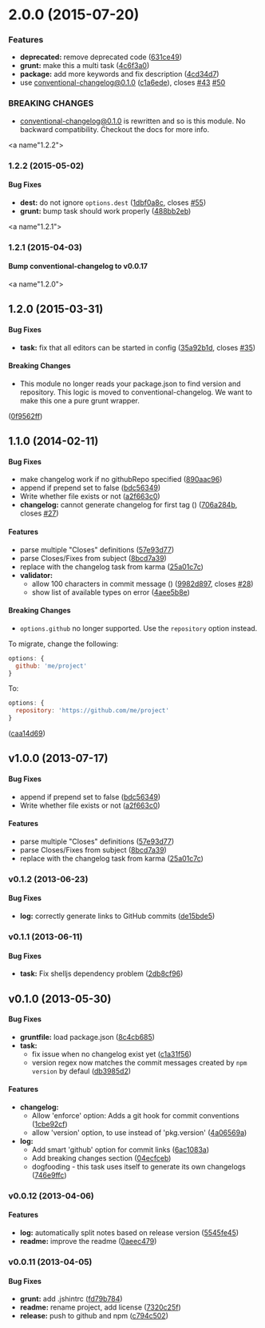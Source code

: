 <a name="2.0.0"></a>
# 2.0.0 (2015-07-20)


### Features

* **deprecated:** remove deprecated code ([631ce49](https://github.com/btford/grunt-conventional-changelog/commit/631ce49))
* **grunt:** make this a multi task ([4c6f3a0](https://github.com/btford/grunt-conventional-changelog/commit/4c6f3a0))
* **package:** add more keywords and fix description ([4cd34d7](https://github.com/btford/grunt-conventional-changelog/commit/4cd34d7))
* use conventional-changelog@0.1.0 ([c1a6ede](https://github.com/btford/grunt-conventional-changelog/commit/c1a6ede)), closes [#43](https://github.com/btford/grunt-conventional-changelog/issues/43) [#50](https://github.com/btford/grunt-conventional-changelog/issues/50)


### BREAKING CHANGES

* conventional-changelog@0.1.0 is rewritten and so is this module. No backward compatibility. Checkout the docs for more info.



<a name"1.2.2"></a>
### 1.2.2 (2015-05-02)


#### Bug Fixes

* **dest:** do not ignore `options.dest` ([1dbf0a8c](https://github.com/btford/grunt-conventional-changelog/commit/1dbf0a8c), closes [#55](https://github.com/btford/grunt-conventional-changelog/issues/55))
* **grunt:** bump task should work properly ([488bb2eb](https://github.com/btford/grunt-conventional-changelog/commit/488bb2eb))


<a name"1.2.1"></a>
### 1.2.1 (2015-04-03)


#### Bump conventional-changelog to v0.0.17


<a name"1.2.0"></a>
## 1.2.0 (2015-03-31)


#### Bug Fixes

* **task:** fix that all editors can be started in config ([35a92b1d](https://github.com/btford/grunt-conventional-changelog/commit/35a92b1d), closes [#35](https://github.com/btford/grunt-conventional-changelog/issues/35))


#### Breaking Changes

* This module no longer reads your package.json to find version and repository. This logic is moved to conventional-changelog. We want to make this one a pure grunt wrapper.

 ([0f9562ff](https://github.com/btford/grunt-conventional-changelog/commit/0f9562ff))


<a name="1.0.0"></a>
## 1.1.0 (2014-02-11)


#### Bug Fixes

* make changelog work if no githubRepo specified ([890aac96](https://github.com/btford/grunt-conventional-changelog/commit/890aac9682dc4e4a46a7bd247f103e267c615d94))
* append if prepend set to false ([bdc56349](https://github.com/btford/grunt-conventional-changelog/commit/bdc563498d21de2be468c38ed3791825f4646146))
* Write whether file exists or not ([a2f663c0](https://github.com/btford/grunt-conventional-changelog/commit/a2f663c0c08bd7cbc6316389d89d6c327b0bd7db))
* **changelog:** cannot generate changelog for first tag () ([706a284b](https://github.com/btford/grunt-conventional-changelog/commit/706a284b531719f2bad7a0f9b4bbbd842af47909), closes [#27](https://github.com/btford/grunt-conventional-changelog/issues/27))


#### Features

* parse multiple "Closes" definitions ([57e93d77](https://github.com/btford/grunt-conventional-changelog/commit/57e93d77de638d7701d6df837f216ca79ccf18fa))
* parse Closes/Fixes from subject ([8bcd7a39](https://github.com/btford/grunt-conventional-changelog/commit/8bcd7a39c2e32cad775af874d26ec91cb56a3a4e))
* replace with the changelog task from karma ([25a01c7c](https://github.com/btford/grunt-conventional-changelog/commit/25a01c7c7e55bcc2f87fb34e850b6c254f70ee7f))
* **validator:**
  * allow 100 characters in commit message () ([9982d897](https://github.com/btford/grunt-conventional-changelog/commit/9982d89753137d474b28d525bf323798dc7210f6), closes [#28](https://github.com/btford/grunt-conventional-changelog/issues/28))
  * show list of available types on error ([4aee5b8e](https://github.com/btford/grunt-conventional-changelog/commit/4aee5b8ed457b95e2b084661aa52335f290216f5))


#### Breaking Changes

* `options.github` no longer supported. Use the
`repository` option instead.

To migrate, change the following:

```js
options: {
  github: 'me/project'
}
```

To:

```js
options: {
  repository: 'https://github.com/me/project'
}
```
 ([caa14d69](https://github.com/btford/grunt-conventional-changelog/commit/caa14d694ed14b0ec322e85533cf4e350136e501))


<a name="v1.0.0"></a>
## v1.0.0 (2013-07-17)


#### Bug Fixes

* append if prepend set to false ([bdc56349](https://github.com/btford/grunt-conventional-changelog/commit/bdc563498d21de2be468c38ed3791825f4646146))
* Write whether file exists or not ([a2f663c0](https://github.com/btford/grunt-conventional-changelog/commit/a2f663c0c08bd7cbc6316389d89d6c327b0bd7db))


#### Features

* parse multiple "Closes" definitions ([57e93d77](https://github.com/btford/grunt-conventional-changelog/commit/57e93d77de638d7701d6df837f216ca79ccf18fa))
* parse Closes/Fixes from subject ([8bcd7a39](https://github.com/btford/grunt-conventional-changelog/commit/8bcd7a39c2e32cad775af874d26ec91cb56a3a4e))
* replace with the changelog task from karma ([25a01c7c](https://github.com/btford/grunt-conventional-changelog/commit/25a01c7c7e55bcc2f87fb34e850b6c254f70ee7f))

<a name="v0.1.2"></a>
### v0.1.2 (2013-06-23)


#### Bug Fixes

* **log:** correctly generate links to GitHub commits ([de15bde5](https://github.com/btford/grunt-conventional-changelog/commit/de15bde55e4ed11fc33c85c43f8ffdf7d01efe2f))

<a name="v0.1.1"></a>
### v0.1.1 (2013-06-11)


#### Bug Fixes

* **task:** Fix shelljs dependency problem ([2db8cf96](https://github.com/btford/grunt-conventional-changelog/commit/2db8cf969b2ac0aa4d2f9f6ab908b3f7f96f8cf2))

<a name="v0.1.0"></a>
## v0.1.0 (2013-05-30)


#### Bug Fixes

* **gruntfile:** load package.json ([8c4cb685](https://github.com/btford/grunt-conventional-changelog/commit/8c4cb685f161e1ed920138fd65d9d13be501ed33))
* **task:**
  * fix issue when no changelog exist yet ([c1a31f56](https://github.com/btford/grunt-conventional-changelog/commit/c1a31f566ee1fecc4f1ff3807d98d1a6aedf87a9))
  * version regex now matches the commit messages created by `npm version` by defaul ([db3985d2](https://github.com/btford/grunt-conventional-changelog/commit/db3985d2069ba909b413fe7bcbb8521db2f8b7e2))


#### Features

* **changelog:**
  * Allow 'enforce' option: Adds a git hook for commit conventions ([1cbe92cf](https://github.com/btford/grunt-conventional-changelog/commit/1cbe92cfa3f8f200ec42f7ef709c33813c230a03))
  * allow 'version' option, to use instead of 'pkg.version' ([4a06569a](https://github.com/btford/grunt-conventional-changelog/commit/4a06569ad0c0024bde2d4b098ec839cd023ceeaa))
* **log:**
  * Add smart 'github' option for commit links ([6ac1083a](https://github.com/btford/grunt-conventional-changelog/commit/6ac1083a51a5b01e9c32f230254488e45f733b47))
  * Add breaking changes section ([04ecfceb](https://github.com/btford/grunt-conventional-changelog/commit/04ecfceb57626ab7373eb66db25e1a465469d985))
  * dogfooding - this task uses itself to generate its own changelogs ([746e9ffc](https://github.com/btford/grunt-conventional-changelog/commit/746e9ffca4dd8e90f359a424dca1cfad0a4e4ccf))

<a name="v0.0.12"></a>
### v0.0.12 (2013-04-06)


#### Features

* **log:** automatically split notes based on release version ([5545fe45](https://github.com/btford/grunt-conventional-changelog/commit/5545fe456f3376ae0d089face51a8b53bcad038d))
* **readme:** improve the readme ([0aeec479](https://github.com/btford/grunt-conventional-changelog/commit/0aeec479cfa68e04c33d81bd994a0445f7ddce26))

<a name="v0.0.11"></a>
### v0.0.11 (2013-04-05)


#### Bug Fixes

* **grunt:** add .jshintrc ([fd79b784](https://github.com/btford/grunt-conventional-changelog/commit/fd79b78483498e6e0cadedb9e4d4bb945fe5c644))
* **readme:** rename project, add license ([7320c25f](https://github.com/btford/grunt-conventional-changelog/commit/7320c25fa03b741047a584dbd1f024d62d98de9b))
* **release:** push to github and npm ([c794c502](https://github.com/btford/grunt-conventional-changelog/commit/c794c5023581796fc0853c3db5c36355ef897052))

